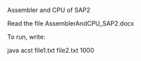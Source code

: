 Assembler and CPU of SAP2

Read the file AssemblerAndCPU_SAP2.docx

To run, write:

java acst file1.txt file2.txt 1000